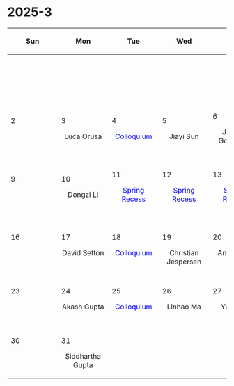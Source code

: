 # 2025-3

|<div style='max-width:100px;width:100px'><p>Sun</p></div>|<div style='max-width:100px;width:100px'><p>Mon</p></div>|<div style='max-width:100px;width:100px'><p>Tue</p></div>|<div style='max-width:100px;width:100px'><p>Wed</p></div>|<div style='max-width:100px;width:100px'><p>Thu</p></div>|<div style='max-width:100px;width:100px'><p>Fri</p></div>|<div style='max-width:100px;width:100px'><p>Sat</p></div>|
|:-:|:-:|:-:|:-:|:-:|:-:|:-:|
|<p><br/><br/></p> |<p><br/><br/></p> |<p><br/><br/></p> |<p><br/><br/></p> |<p><br/><br/></p> |<p><br/><br/></p> |<p align='left'>1</p><p><br/><br/></p>|
|<p align='left'>2</p><p><br/><br/></p>|<p align='left'>3</p><p>Luca Orusa<br/><br/></p>|<p align='left'>4</p><p><span style='color:blue'>Colloquium</span><br/><br/></p>|<p align='left'>5</p><p>Jiayi Sun<br/><br/></p>|<p align='left'>6</p><p>Jeremy Goodman<br/><br/></p>|<p align='left'>7</p><p>Eliot Quataert<br/><br/></p>|<p align='left'>8</p><p><br/><br/></p>|
|<p align='left'>9</p><p><br/><br/></p>|<p align='left'>10</p><p>Dongzi Li<br/><br/></p>|<p align='left'>11</p><p><span style='color:blue'>Spring Recess</span><br/><br/></p>|<p align='left'>12</p><p><span style='color:blue'>Spring Recess</span><br/><br/></p>|<p align='left'>13</p><p><span style='color:blue'>Spring Recess</span><br/><br/></p>|<p align='left'>14</p><p><span style='color:blue'>Spring Recess</span><br/><br/></p>|<p align='left'>15</p><p><br/><br/></p>|
|<p align='left'>16</p><p><br/><br/></p>|<p align='left'>17</p><p>David Setton<br/><br/></p>|<p align='left'>18</p><p><span style='color:blue'>Colloquium</span><br/><br/></p>|<p align='left'>19</p><p>Christian<br/> Jespersen</p>|<p align='left'>20</p><p>Ankan Sur<br/><br/></p>|<p align='left'>21</p><p>Andrew Saydjari<br/><br/></p>|<p align='left'>22</p><p><br/><br/></p>|
|<p align='left'>23</p><p><br/><br/></p>|<p align='left'>24</p><p>Akash Gupta<br/><br/></p>|<p align='left'>25</p><p><span style='color:blue'>Colloquium</span><br/><br/></p>|<p align='left'>26</p><p>Linhao Ma<br/><br/></p>|<p align='left'>27</p><p>Yubo Su<br/><br/></p>|<p align='left'>28</p><p>Yixian Chen<br/><br/></p>|<p align='left'>29</p><p><br/><br/></p>|
|<p align='left'>30</p><p><br/><br/></p>|<p align='left'>31</p><p>Siddhartha<br/> Gupta</p>|<p><br/><br/></p> |<p><br/><br/></p> |<p><br/><br/></p> |<p><br/><br/></p> |<p><br/><br/></p> |
